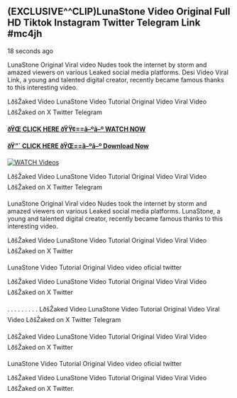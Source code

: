## (EXCLUSIVE^^CLIP)LunaStone Video Original Full HD Tiktok Instagram Twitter Telegram Link #mc4jh

18 seconds ago

LunaStone Original Viral video Nudes took the internet by storm and amazed viewers on various Leaked social media platforms. Desi Video Viral Link, a young and talented digital creator, recently became famous thanks to this interesting video.

LðšŽaked Video LunaStone Video Tutorial Original Video Viral Video LðšŽaked on X Twitter Telegram

**[ðŸŒ CLICK HERE ðŸŸ¢==â–ºâ–º WATCH NOW](https://clips-mediaa.blogspot.com/2025/02/video-viral-download.html)**

**[ðŸ”´ CLICK HERE ðŸŒ==â–ºâ–º Download Now](https://clips-mediaa.blogspot.com/2025/02/video-viral-download.html)**

[![WATCH Videos](https://i.imgur.com/dJHk4Zq.gif)](https://clips-mediaa.blogspot.com/2025/02/video-viral-download.html)

LðšŽaked Video LunaStone Video Tutorial Original Video Viral Video LðšŽaked on X Twitter Telegram

LunaStone Original Viral video Nudes took the internet by storm and amazed viewers on various Leaked social media platforms. LunaStone, a young and talented digital creator, recently became famous thanks to this interesting video.

LðšŽaked Video LunaStone Video Tutorial Original Video Viral Video LðšŽaked on X Twitter

LunaStone Video Tutorial Original Video video oficial twitter

LðšŽaked Video LunaStone Video Tutorial Original Video Viral Video LðšŽaked on X Twitter

. . . . . . . . . LðšŽaked Video LunaStone Video Tutorial Original Video Viral Video LðšŽaked on X Twitter Telegram

LðšŽaked Video LunaStone Video Tutorial Original Video Viral Video LðšŽaked on X Twitter

LunaStone Video Tutorial Original Video video oficial twitter

LðšŽaked Video LunaStone Video Tutorial Original Video Viral Video LðšŽaked on X Twitter.
